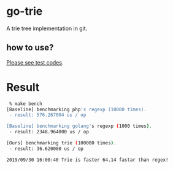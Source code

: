 # go-trie

A trie tree implementation in git.

## how to use?

[Please see test codes]().

# Result

```bash
 % make bench
[Baseline] benchmarking php's regexp (10000 times).
 - result: 576.267004 us / op

[Baseline] benchmarking golang's regexp (1000 times).
 - result: 2348.964000 us / op

[Ours] benchmarking trie (100000 times).
 - result: 36.620080 us / op

2019/09/30 16:00:40 Trie is faster 64.14 fastar than regex!
```
